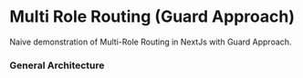 # Multi Role Routing (Guard Approach)

Naive demonstration of Multi-Role Routing in NextJs with Guard Approach.

### General Architecture

